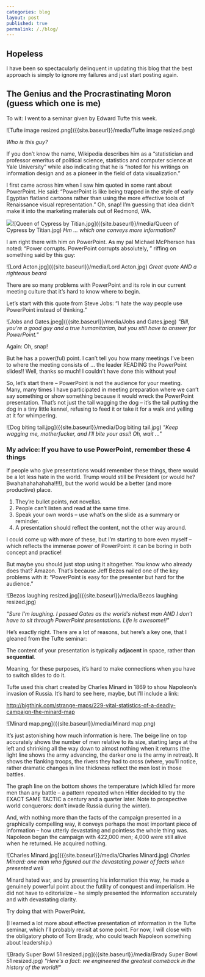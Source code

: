```yaml
---
categories: blog
layout: post
published: true
permalink: /./blog/
---
```

## Hopeless

I have been so spectacularly delinquent in updating this blog that the best approach is simply to ignore my failures and just start posting again.

## The Genius and the Procrastinating Moron (guess which one is me)


To wit: I went to a seminar given by Edward Tufte this week.

![Tufte image resized.png]({{site.baseurl}}/media/Tufte image resized.png)

_Who is this guy?_

If you don’t know the name, Wikipedia describes him as a “statistician and professor emeritus of political science, statistics and computer science at Yale University” while also indicating that he is “noted for his writings on information design and as a pioneer in the field of data visualization.”

I first came across him when I saw him quoted in some rant about PowerPoint. He said: “PowerPoint is like being trapped in the style of early Egyptian flatland cartoons rather than using the more effective tools of Renaissance visual representation.” Oh, snap! I’m guessing that idea didn’t make it into the marketing materials out of Redmond, WA.

![]({{site.baseurl}}/media/Egyptian%20flatlands%20cartoon.jpg)![Queen of Cypress by Titian.jpg]({{site.baseurl}}/media/Queen of Cypress by Titian.jpg)
_Hm ... which one conveys more information?_

I am right there with him on PowerPoint. As my pal Michael McPherson has noted: “Power corrupts. PowerPoint corrupts absolutely, ” riffing on something said by this guy:

![Lord Acton.jpg]({{site.baseurl}}/media/Lord Acton.jpg)
_Great quote AND a righteous beard_


There are so many problems with PowerPoint and its role in our current meeting culture that it’s hard to know where to begin.

Let’s start with this quote from Steve Jobs: “I hate the way people use PowerPoint instead of thinking.”

![Jobs and Gates.jpeg]({{site.baseurl}}/media/Jobs and Gates.jpeg)
_"Bill, you're a good guy and a true humanitarian, but you still have to answer for PowerPoint."_

Again: Oh, snap!

But he has a power(ful) point. I can’t tell you how many meetings I’ve been to where the meeting consists of … the leader READING the PowerPoint slides!! Well, thanks so much! I couldn’t have done this without you! 

So, let’s start there – PowerPoint is not the audience for your meeting. Many, many times I have participated in meeting preparation where we can’t say something or show something because it would wreck the PowerPoint presentation. That’s not just the tail wagging the dog – it’s the tail putting the dog in a tiny little kennel, refusing to feed it or take it for a walk and yelling at it for whimpering. 

![Dog biting tail.jpg]({{site.baseurl}}/media/Dog biting tail.jpg)
_"Keep wagging me, motherfucker, and I'll bite your ass!! Oh, wait ..."_

### My advice: If you have to use PowerPoint, remember these 4 things

If people who give presentations would remember these things, there would be a lot less hate in the world. Trump would still be President (or would he? Bwahahahahahaha!!!!), but the world would be a better (and more productive) place.

1.	They’re bullet points, not novellas. 
2.	People can’t listen and read at the same time.
3.	Speak your own words – use what’s on the slide as a summary or reminder.
4.	A presentation should reflect the content, not the other way around.

I could come up with more of these, but I’m starting to bore even myself – which reflects the immense power of PowerPoint: it can be boring in both concept and practice!

But maybe you should just stop using it altogether. You know who already does that? Amazon. That’s because Jeff Bezos nailed one of the key problems with it: “PowerPoint is easy for the presenter but hard for the audience.” 

![Bezos laughing resized.jpg]({{site.baseurl}}/media/Bezos laughing resized.jpg)

_“Sure I’m laughing. I passed Gates as the world’s richest man AND I don’t have to sit through PowerPoint presentations. Life is awesome!!"_

He’s exactly right. There are a lot of reasons, but here’s a key one, that I gleaned from the Tufte seminar:

The content of your presentation is typically **adjacent** in space, rather than **sequential**.

Meaning, for these purposes, it’s hard to make connections when you have to switch slides to do it. 

Tufte used this chart created by Charles Minard in 1869 to show Napoleon’s invasion of Russia. It’s hard to see here, maybe, but I’ll include a link: 

http://bigthink.com/strange-maps/229-vital-statistics-of-a-deadly-campaign-the-minard-map

![Minard map.png]({{site.baseurl}}/media/Minard map.png)

It’s just astonishing how much information is here. The beige line on top accurately shows the number of men relative to its size, starting large at the left and shrinking all the way down to almost nothing when it returns (the light line shows the army advancing, the darker one is the army in retreat). It shows the flanking troops, the rivers they had to cross (where, you’ll notice, rather dramatic changes in line thickness reflect the men lost in those battles.

The graph line on the bottom shows the temperature (which killed far more men than any battle – a pattern repeated when Hitler decided to try the EXACT SAME TACTIC a century and a quarter later. Note to prospective world conquerors: don’t invade Russia during the winter).

And, with nothing more than the facts of the campaign presented in a graphically compelling way, it conveys perhaps the most important piece of information – how utterly devastating and pointless the whole thing was. Napoleon began the campaign with 422,000 men; 4,000 were still alive when he returned. He acquired nothing. 

![Charles Minard.jpg]({{site.baseurl}}/media/Charles Minard.jpg)
_Charles Minard: one man who figured out the devastating power of facts when presented well_

Minard hated war, and by presenting his information this way, he made a genuinely powerful point about the futility of conquest and imperialism. He did not have to editorialize – he simply presented the information accurately and with devastating clarity.

Try doing that with PowerPoint.

(I learned a lot more about effective presentation of information in the Tufte seminar, which I’ll probably revisit at some point. For now, I will close with the obligatory photo of Tom Brady, who could teach Napoleon something about leadership.)

![Brady Super Bowl 51 resized.jpg]({{site.baseurl}}/media/Brady Super Bowl 51 resized.jpg)
_"Here's a fact: we engineered the greatest comeback in the history of the world!!"_
